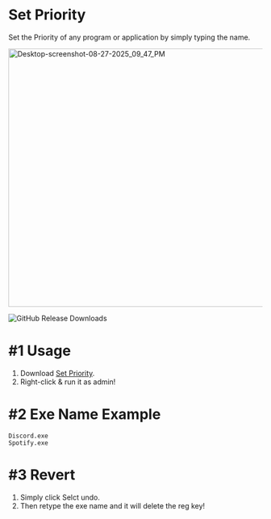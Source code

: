 # Set Priority
Set the Priority of any program or application by simply typing the name.

<img width="978" height="512" alt="Desktop-screenshot-08-27-2025_09_47_PM" src="https://github.com/user-attachments/assets/0e8712db-3710-4eab-8ab8-38f94476a4c0" />

![GitHub Release Downloads](https://img.shields.io/github/downloads/QuakedK/Set-Priority/total)

# #1 Usage
1. Download [Set Priority]().
2. Right-click & run it as admin!

# #2 Exe Name Example
```
Discord.exe
Spotify.exe
```
# #3 Revert
1. Simply click Selct undo.
2. Then retype the exe name and it will delete the reg key!
